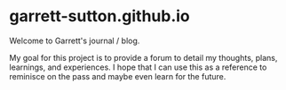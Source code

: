 # garrett-sutton.github.io
Welcome to Garrett's journal / blog.

My goal for this project is to provide a forum to detail my thoughts,
plans, learnings, and experiences. I hope that I can use this as a
reference to reminisce on the pass and maybe even learn for the future.

